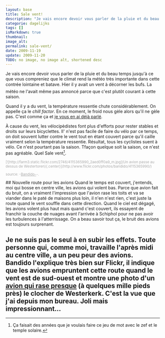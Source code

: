 ```yaml
---
layout: base
title: Sale vent!
description: "Je vais encore devoir vous parler de la pluie et du beau temps jusqu'à ce que vous compreniez que le climat rend la météo très importante dans cette contré"
categorie: dagelijks
tags: []
isMarkdown: true
thumbnail: 
image_alt: 
permalink: sale-vent/
date: 2009-11-19
update: 2009-11-20
TODO: no image, no image alt, shortened desc
---
```


Je vais encore devoir vous parler de la pluie et du beau temps jusqu'à ce que vous compreniez que le climat rend la météo très importante dans cette contrée lointaine et batave. Hier il y avait un vent à décorner les bufs. La météo ne l'avait même pas annoncé parce que c'est plutôt courant à cette saison.

Quand il y a du vent, la température ressentie chute considérablement. On appelle ça le *chill factor*. En ce moment, le froid nous gèle alors qu'il ne gèle pas. C'est comme ça et [je vous en ai déjà parlé](/la-temperature-ressentie).

À cause du vent, les vélocipèdistes font plus d'efforts pour rester stables et droits sur leurs bicyclettes. Il' n'est pas facile de faire du vélo par ce temps, on doit souvent lutter contre le vent tout en étant couvert parce qu'il caille vraiment selon la température ressentie. Résultat, tous les cyclistes suent à vélo. Ce n'est pourtant pas la saison. Tfaçon quelque soit la saison, ce n'est pas agréable. Quel Sale vent[^1].


<!-- HTML -->
<div style="text align:center; float:right; color:#AAAAAA; font-size:smaller;">
<!-- / HTML -->
[![http://farm3.static.flickr.com/2746/4115365990_2aed0ff0a9_m.jpg](Un avion passe au dessus de Westertoren){.center}](http://www.flickr.com/photos/bandido/4115365990/)

<!-- HTML -->
source: -<a href="http://www.flickr.com/photos/bandido" style="color:#AAAAAA;">Bandido-</a>-.
</div>
<!-- / HTML -->
## Nouvelle route pour les avions
Quand le temps est couvert, j'entends, moi qui bosse en centre ville, les avions qui volent bas. Parce que avion fait du bruit, on a vraiment l'impression que l'avion rase les toits et va se viander dans le paté de maisons plus loin, il n'en n'est rien, c'est juste la route quand le vent souffle dans cette direction. Quand le ciel est dégagé, les avions volent plus haut mais quand c'est couvert, ils essayent de franchir la couche de nuages avant l'arrivée à Schiphol pour ne pas avoir les turbulences à l'atterrissage. On a beau savoir tout ça, le bruit des avions est toujours surprenant.

Je ne suis pas le seul à en subir les effets. Toute personne qui, comme moi, travaille l'après midi au centre ville, a un peu peur des avions. Bandido l'explique très bien sur Flickr, il indique que les avions empruntent cette route quand le vent est de sud-ouest et montre une photo d'un [avion qui rase presque](http://www.flickr.com/photos/bandido/4115365990/) (à quelques mille pieds près) le clocher de Westerkerk. C'est la vue que j'ai depuis mon bureau. Joli mais impressionnant...
---
[^1]: Ça faisait des années que je voulais faire ce jeu de mot avec le zef et le temple solaire.